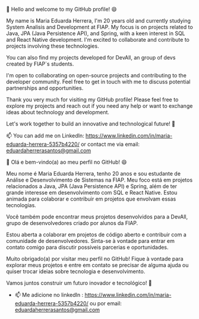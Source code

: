 
👋 Hello and welcome to my GitHub profile! 😄

My name is Maria Eduarda Herrera, I'm 20 years old and currently studying System Analisis and Development at FIAP. My focus is on projects related to Java, JPA (Java Persistence API), and Spring, with a keen interest in SQL and React Native development. I'm excited to collaborate and contribute to projects involving these technologies.

You can also find my projects developed for DevAll, an group of devs created by FIAP`s students. 

I'm open to collaborating on open-source projects and contributing to the developer community. Feel free to get in touch with me to discuss potential partnerships and opportunities.

Thank you very much for visiting my GitHub profile! Please feel free to explore my projects and reach out if you need any help or want to exchange ideas about technology and development.

Let's work together to build an innovative and technological future! 🚀

📫 You can add me on LinkedIn: https://www.linkedin.com/in/maria-eduarda-herrera-5357b4220/ or contact me via email: eduardaherrerasantos@gmail.com

👋 Olá e bem-vindo(a) ao meu perfil no GitHub! 😄

Meu nome é Maria Eduarda Herrera, tenho 20 anos e sou estudante de Análise e Desenvolvimento de Sistemas na FIAP. Meu foco está em projetos relacionados a Java, JPA (Java Persistence API) e Spring, além de ter grande interesse em desenvolvimento com SQL e React Native. Estou animada para colaborar e contribuir em projetos que envolvam essas tecnologias.

Você também pode encontrar meus projetos desenvolvidos para a DevAll, grupo de desenvolvedores criado por alunos da FIAP. 

Estou aberta a colaborar em projetos de código aberto e contribuir com a comunidade de desenvolvedores. Sinta-se à vontade para entrar em contato comigo para discutir possíveis parcerias e oportunidades.

Muito obrigado(a) por visitar meu perfil no GitHub! Fique à vontade para explorar meus projetos e entre em contato se precisar de alguma ajuda ou quiser trocar ideias sobre tecnologia e desenvolvimento.

Vamos juntos construir um futuro inovador e tecnológico! 🚀

- 📫 Me adicione no linkedIn : https://www.linkedin.com/in/maria-eduarda-herrera-5357b4220/ ou por email: eduardaherrerasantos@gmail.com
